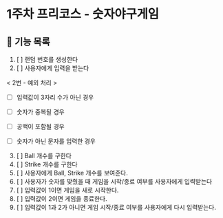 # 1주차 프리코스 - 숫자야구게임

## 🚀 기능 목록
1. [ ] 랜덤 번호를 생성한다
2. [ ] 사용자에게 입력을 받는다


< 2번 - 예외 처리 >

  - [ ] 입력값이 3자리 수가 아닌 경우
        
  - [ ] 숫자가 중복될 경우
        
  - [ ] 공백이 포함될 경우
        
  - [ ] 숫자가 아닌 문자를 입력한 경우
        
3. [ ] Ball 개수를 구한다
4. [ ] Strike 개수를 구한다
5. [ ] 사용자에게 Ball, Strike 개수를 보여준다.
6. [ ] 사용자가 숫자를 맞췄을 때 게임을 시작/종료 여부를 사용자에게 입력받는다
7. [ ] 입력값이 1이면 게임을 새로 시작한다.
8. [ ] 입력값이 2이면 게임을 종료한다.
9. [ ] 입력값이 1과 2가 아니면 게임 시작/종료 여부를 사용자에게 다시 입력받는다.

